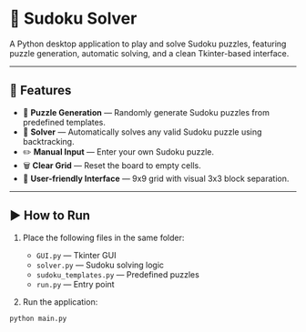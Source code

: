 # 🧩 Sudoku Solver 

A Python desktop application to play and solve Sudoku puzzles, featuring puzzle generation, automatic solving, and a clean Tkinter-based interface.

---

## 📌 Features
- 🎲 **Puzzle Generation** — Randomly generate Sudoku puzzles from predefined templates.
- 🚀 **Solver** — Automatically solves any valid Sudoku puzzle using backtracking.
- ✏️ **Manual Input** — Enter your own Sudoku puzzle.
- 🗑 **Clear Grid** — Reset the board to empty cells.
- 🎨 **User-friendly Interface** — 9x9 grid with visual 3x3 block separation.




---

## ▶️ How to Run
1. Place the following files in the same folder:
   - `GUI.py` — Tkinter GUI
   - `solver.py` — Sudoku solving logic
   - `sudoku_templates.py` — Predefined puzzles
   - `run.py` — Entry point

2. Run the application:
```bash
python main.py
